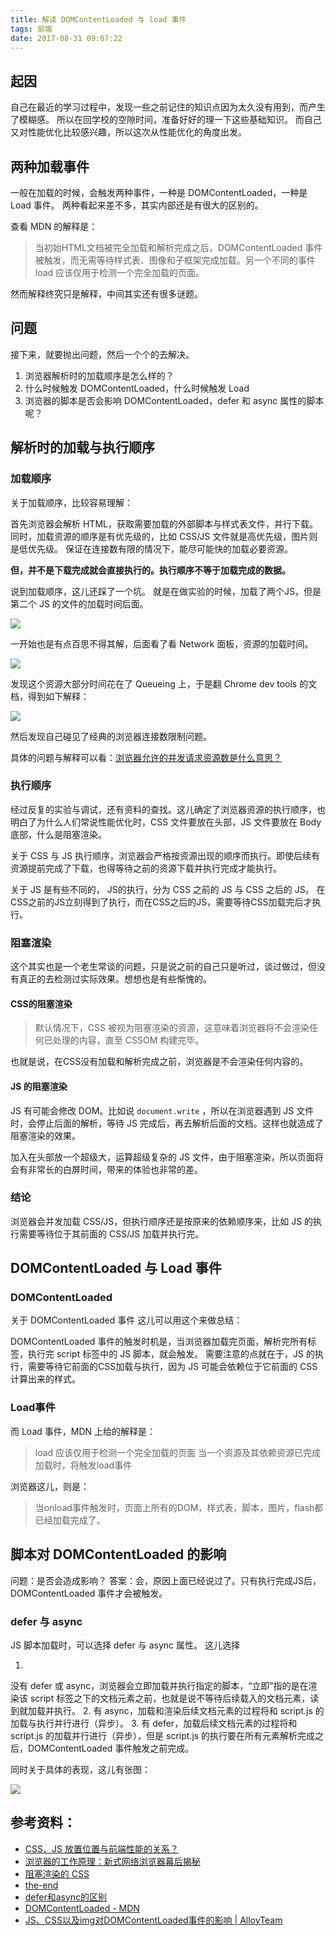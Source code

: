 ```yaml
---
title: 解读 DOMContentLoaded 与 load 事件
tags: 前端
date: 2017-08-31 09:07:22
---
```


## 起因

自己在最近的学习过程中，发现一些之前记住的知识点因为太久没有用到，而产生了模糊感。
所以在回学校的空隙时间，准备好好的理一下这些基础知识。
而自己又对性能优化比较感兴趣，所以这次从性能优化的角度出发。

## 两种加载事件

一般在加载的时候，会触发两种事件，一种是 DOMContentLoaded，一种是 Load 事件。
两种看起来差不多，其实内部还是有很大的区别的。

查看 MDN 的解释是：

> 当初始HTML文档被完全加载和解析完成之后，DOMContentLoaded 事件被触发，而无需等待样式表、图像和子框架完成加载。另一个不同的事件 load 应该仅用于检测一个完全加载的页面。 

然而解释终究只是解释，中间其实还有很多谜题。

## 问题

接下来，就要抛出问题，然后一个个的去解决。

1. 浏览器解析时的加载顺序是怎么样的？
2. 什么时候触发 DOMContentLoaded，什么时候触发 Load
3. 浏览器的脚本是否会影响 DOMContentLoaded，defer 和 async 属性的脚本呢？

## 解析时的加载与执行顺序

### 加载顺序

关于加载顺序，比较容易理解：

首先浏览器会解析 HTML，获取需要加载的外部脚本与样式表文件，并行下载。
同时，加载资源的顺序是有优先级的，比如 CSS/JS 文件就是高优先级，图片则是低优先级。
保证在连接数有限的情况下，能尽可能快的加载必要资源。

**但，并不是下载完成就会直接执行的。执行顺序不等于加载完成的数据。**

说到加载顺序，这儿还踩了一个坑。
就是在做实验的时候，加载了两个JS，但是第二个 JS 的文件的加载时间后面。

![](//7xoxxe.com1.z0.glb.clouddn.com/2017-09-09-045930.jpg)

一开始也是有点百思不得其解，后面看了看 Network 面板，资源的加载时间。

![](//7xoxxe.com1.z0.glb.clouddn.com/2017-09-09-045932.jpg)

发现这个资源大部分时间花在了 Queueing 上，于是翻 Chrome dev tools 的文档，得到如下解释：

![](//7xoxxe.com1.z0.glb.clouddn.com/2017-09-09-045934.jpg)

然后发现自己碰见了经典的浏览器连接数限制问题。

具体的问题与解释可以看：[浏览器允许的并发请求资源数是什么意思？](https://www.zhihu.com/question/20474326)

### 执行顺序

经过反复的实验与调试，还有资料的查找。这儿确定了浏览器资源的执行顺序，也明白了为什么人们常说性能优化时，CSS 文件要放在头部，JS 文件要放在 Body 底部，什么是阻塞渲染。

关于 CSS 与 JS 执行顺序，浏览器会严格按资源出现的顺序而执行。即使后续有资源提前完成了下载，也得等待之前的资源下载并执行完成才能执行。

关于 JS 是有些不同的， JS的执行，分为 CSS 之前的 JS 与 CSS 之后的 JS。
在CSS之前的JS立刻得到了执行，而在CSS之后的JS，需要等待CSS加载完后才执行。

### 阻塞渲染

这个其实也是一个老生常谈的问题，只是说之前的自己只是听过，谈过做过，但没有真正的去检测过实际效果。想想也是有些惭愧的。

#### CSS的阻塞渲染

> 默认情况下，CSS 被视为阻塞渲染的资源，这意味着浏览器将不会渲染任何已处理的内容，直至 CSSOM 构建完毕。

也就是说，在CSS没有加载和解析完成之前，浏览器是不会渲染任何内容的。

#### JS 的阻塞渲染

JS 有可能会修改 DOM。比如说 `document.write` ，所以在浏览器遇到 JS 文件时，会停止后面的解析，等待 JS 完成后，再去解析后面的文档。这样也就造成了阻塞渲染的效果。

加入在头部放一个超级大，运算超级复杂的 JS 文件，由于阻塞渲染，所以页面将会有非常长的白屏时间，带来的体验也非常的差。

### 结论

浏览器会并发加载 CSS/JS，但执行顺序还是按原来的依赖顺序来，比如 JS 的执行需要等待位于其前面的 CSS/JS 加载并执行完。

## DOMContentLoaded 与 Load 事件

### DOMContentLoaded

关于 DOMContentLoaded 事件
这儿可以用这个来做总结：

DOMContentLoaded 事件的触发时机是，当浏览器加载完页面，解析完所有标签，执行完 script 标签中的 JS 脚本，就会触发。
需要注意的点就在于，JS 的执行，需要等待它前面的CSS加载与执行，因为 JS 可能会依赖位于它前面的 CSS 计算出来的样式。

### Load事件
而 Load 事件，MDN 上给的解释是：

>  load 应该仅用于检测一个完全加载的页面
>  当一个资源及其依赖资源已完成加载时，将触发load事件

浏览器这儿，则是：
> 当onload事件触发时，页面上所有的DOM，样式表，脚本，图片，flash都已经加载完成了。

## 脚本对 DOMContentLoaded 的影响

问题：是否会造成影响？
答案：会，原因上面已经说过了。只有执行完成JS后，DOMContentLoaded 事件才会被触发。

### defer 与 async

JS 脚本加载时，可以选择 defer 与 async 属性。
这儿选择

>
1. <script src="script.js"></script>
没有 defer 或 async，浏览器会立即加载并执行指定的脚本，“立即”指的是在渲染该 script 标签之下的文档元素之前，也就是说不等待后续载入的文档元素，读到就加载并执行。
2. <script async src="script.js"></script>
有 async，加载和渲染后续文档元素的过程将和 script.js 的加载与执行并行进行（异步）。
3. <script defer src="myscript.js"></script>
有 defer，加载后续文档元素的过程将和 script.js 的加载并行进行（异步），但是 script.js 的执行要在所有元素解析完成之后，DOMContentLoaded 事件触发之前完成。

同时关于具体的表现，这儿有张图：

![](//7xoxxe.com1.z0.glb.clouddn.com/2017-09-09-045944.jpg)

## 参考资料：

- [CSS、JS 放置位置与前端性能的关系？](https://www.zhihu.com/question/23250329)
- [浏览器的工作原理：新式网络浏览器幕后揭秘](https://www.html5rocks.com/zh/tutorials/internals/howbrowserswork/)
- [阻塞渲染的 CSS](https://developers.google.cn/web/fundamentals/performance/critical-rendering-path/render-blocking-css?hl=zh-cn)
- [the-end](https://www.w3.org/TR/html5/syntax.html#the-end)
- [defer和async的区别](https://segmentfault.com/q/1010000000640869)
- [DOMContentLoaded - MDN](https://developer.mozilla.org/zh-CN/docs/Web/Events/DOMContentLoaded)
- [JS、CSS以及img对DOMContentLoaded事件的影响 | AlloyTeam](http://www.alloyteam.com/2014/03/effect-js-css-and-img-event-of-domcontentloaded/)